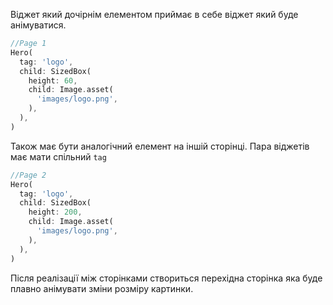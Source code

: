 Віджет який дочірнім елементом приймає в себе віджет який буде анімуватися.
```dart
//Page 1
Hero(
  tag: 'logo',
  child: SizedBox(
	height: 60,
	child: Image.asset(
	  'images/logo.png',
	),
  ),
)
```
Також має бути аналогічний елемент на іншій сторінці. Пара віджетів має мати спільний `tag`
```dart
//Page 2
Hero(
  tag: 'logo',
  child: SizedBox(
	height: 200,
	child: Image.asset(
	  'images/logo.png',
	),
  ),
)
```

Після реалізації між сторінками створиться перехідна сторінка яка буде плавно анімувати зміни розміру картинки.
